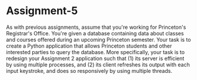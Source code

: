 # Assignment-5
As with previous assignments, assume that you're working for Princeton's Registrar's Office. You're given a database containing data about classes and courses offered during an upcoming Princeton semester. Your task is to create a Python application that allows Princeton students and other interested parties to query the database. More specifically, your task is to redesign your Assignment 2 application such that (1) its server is efficient by using multiple processes, and (2) its client refreshes its output with each input keystroke, and does so responsively by using multiple threads.

